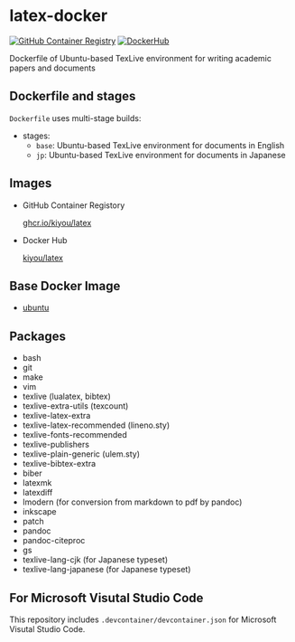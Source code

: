 # latex-docker
[![GitHub Container Registry](https://github.com/kiyou/latex-docker/actions/workflows/ghcr.yml/badge.svg)](https://github.com/kiyou/latex-docker/actions/workflows/ghcr.yml)
[![DockerHub](https://github.com/kiyou/latex-docker/actions/workflows/dockerhub.yml/badge.svg)](https://github.com/kiyou/latex-docker/actions/workflows/dockerhub.yml)

Dockerfile of Ubuntu-based TexLive environment for writing academic papers and documents

## Dockerfile and stages
`Dockerfile` uses multi-stage builds:
- stages:
    - `base`: Ubuntu-based TexLive environment for documents in English
    - `jp`: Ubuntu-based TexLive environment for documents in Japanese

## Images
- GitHub Container Registory

    [ghcr.io/kiyou/latex](https://github.com/kiyou/latex-docker/pkgs/container/latex)

- Docker Hub

    [kiyou/latex](https://hub.docker.com/u/kiyou)

## Base Docker Image

- [ubuntu](https://hub.docker.com/_/ubuntu)

## Packages
- bash
- git
- make
- vim
- texlive (lualatex, bibtex)
- texlive-extra-utils (texcount)
- texlive-latex-extra
- texlive-latex-recommended (lineno.sty)
- texlive-fonts-recommended
- texlive-publishers
- texlive-plain-generic (ulem.sty)
- texlive-bibtex-extra
- biber
- latexmk
- latexdiff
- lmodern (for conversion from markdown to pdf by pandoc)
- inkscape
- patch
- pandoc
- pandoc-citeproc
- gs
- texlive-lang-cjk (for Japanese typeset)
- texlive-lang-japanese (for Japanese typeset)

## For Microsoft Visutal Studio Code

This repository includes `.devcontainer/devcontainer.json` for Microsoft Visutal Studio Code.